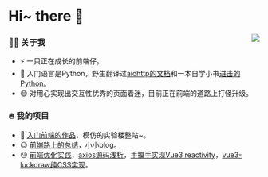 # Hi~ there 👋

<img align="right" src="https://github-readme-stats.vercel.app/api?username=HuberTRoy&count_private=true">

### 👨‍🚒 关于我

- ⚡ 一只正在成长的前端仔。
- 💬 入门语言是Python，野生翻译过[aiohttp的文档](https://github.com/HuberTRoy/aiohttp-chinese-documentation)和一本自学小书[进击的Python](https://github.com/HuberTRoy/full-speed-python-chinese)。
- 😄 对用心实现出交互性优秀的页面着迷，目前正在前端的道路上打怪升级。

### 🔥 我的项目

- 🚀 [入门前端的作品](https://github.com/HuberTRoy/vue-shiyanlou)，模仿的实验楼整站~。
- 😉 [前端路上的总结](https://github.com/HuberTRoy/myown)，小小blog。
- 😘 [前端优化实践](https://juejin.cn/post/6966857691381645325)，[axios源码浅析](https://github.com/HuberTRoy/myown/blob/master/%E6%BA%90%E7%A0%81%E9%98%85%E8%AF%BB/axios%E6%BA%90%E7%A0%81%E9%98%85%E8%AF%BB.md)，[手摸手实现Vue3 reactivity](https://github.com/HuberTRoy/myown/blob/master/%E6%BA%90%E7%A0%81%E9%98%85%E8%AF%BB/observver-util%E6%BA%90%E7%A0%81%E9%98%85%E8%AF%BB%E7%9A%84%E8%A1%8D%E7%94%9F%E6%96%87%E7%AB%A0.md)，[vue3-luckdraw纯CSS实现](https://github.com/HuberTRoy/myown/tree/master/%E5%B0%8F%E5%B7%A5%E5%85%B7/vue3-luckdraw)。

